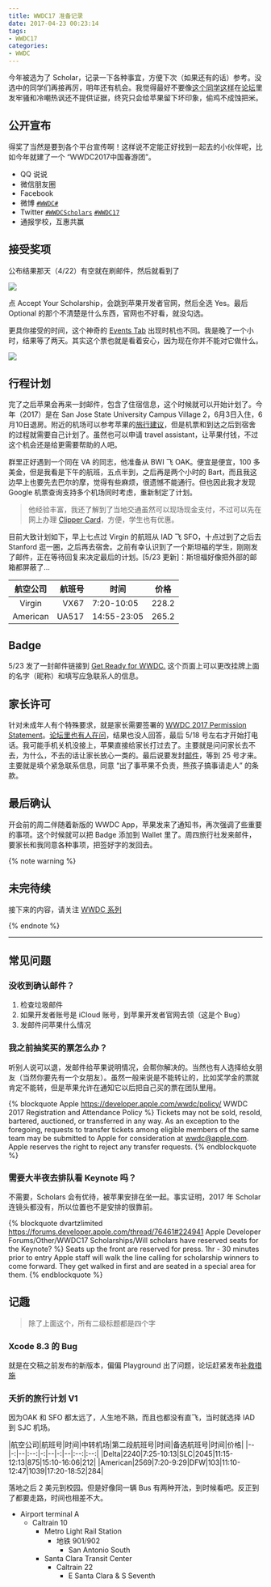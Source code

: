 ```yaml
---
title: WWDC17 准备记录
date: 2017-04-23 00:23:14
tags:
- WWDC17
categories:
- WWDC
---
```


今年被选为了 Scholar，记录一下各种事宜，方便下次（如果还有的话）参考。没选中的同学们再接再厉，明年还有机会。我觉得最好不要像[这个同学这样](https://forums.developer.apple.com/thread/76431)在[论坛](https://forums.developer.apple.com/community/other/wwdc17-scholarships/)里发牢骚和冷嘲热讽还不提供证据，终究只会给苹果留下坏印象，偷鸡不成蚀把米。

<!-- more -->

## 公开宣布

得奖了当然是要到各个平台宣传啊！这样说不定能正好找到一起去的小伙伴呢，比如今年就建了一个 “WWDC2017中国春游团”。

- QQ 说说
- 微信朋友圈
- Facebook
- 微博 [`#WWDC#`](https://huati.weibo.com/k/WWDC)
- Twitter [`#WWDCScholars`](https://twitter.com/hashtag/WWDCScholars) [`#WWDC17`](https://twitter.com/hashtag/WWDC17)
- 通报学校，互惠共赢

## 接受奖项

公布结果那天（4/22）有空就在刷邮件，然后就看到了

![](http://wx3.sinaimg.cn/mw690/9b6450acgy1feuvehykdoj20km0eddkk.jpg)

点 Accept Your Scholarship，会跳到苹果开发者官网，然后全选 Yes。最后 Optional 的那个不清楚是什么东西，官网也不好看，就没勾选。

更具你接受的时间，这个神奇的 [Events Tab](https://developer.apple.com/account/#/events) 出现时机也不同。我是晚了一个小时，结果等了两天。其实这个票也就是看着安心，因为现在你并不能对它做什么。

![](http://wx4.sinaimg.cn/mw1024/9b6450acgy1feyhouy306j20zk0m8q4r.jpg)

## 行程计划

完了之后苹果会再来一封邮件，包含了住宿信息，这个时候就可以开始计划了。今年（2017）是在 San Jose State University Campus Village 2，6月3日入住，6月10日退房。附近的机场可以参考苹果的[旅行建议](https://developer.apple.com/wwdc/attending/)，但是机票和到达之后到宿舍的过程就需要自己计划了。虽然也可以申请 travel assistant，让苹果付钱，不过这个机会还是给更需要帮助的人吧。

群里正好遇到一个同在 VA 的同志，他准备从 BWI 飞 OAK。便宜是便宜，100 多美金，但是我看是下午的航班，五点半到，之后再是两个小时的 Bart，而且我这边早上也要先去巴尔的摩，觉得有些麻烦，很遗憾不能通行。但也因此我才发现 Google 机票查询支持多个机场同时考虑，重新制定了计划。

> 他经验丰富，我还了解到了当地交通虽然可以现场现金支付，不过可以先在网上办理 [Clipper Card](https://www.clippercard.com)，方便，学生也有优惠。

目前大致计划如下，早上七点过 Virgin 的航班从 IAD 飞 SFO，十点过到了之后去 Stanford 逛一圈，之后再去宿舍。之前有幸认识到了一个斯坦福的学生，刚刚发了邮件，正在等待回复来决定最后的计划。[5/23 更新]：斯坦福好像把外部的邮箱都屏蔽了...

|航空公司|航班号|时间|价格|
|:--:|--:|--|:--:|
|Virgin|VX67|7:20-10:05|228.2|
|American|UA517|14:55-23:05|265.2|

## Badge

5/23 发了一封邮件链接到 [Get Ready for WWDC.](https://developer.apple.com/wwdc/attending/get-ready/#!/) 这个页面上可以更改挂牌上面的名字（昵称）和填写应急联系人的信息。

## 家长许可

针对未成年人有个特殊要求，就是家长需要签署的 [WWDC 2017 Permission Statement](https://developer.apple.com/wwdc/agreement/parent/WWDC_Permission_Statement_NoGuardian.pdf)。[论坛里也有人在问](https://forums.developer.apple.com/thread/76578)，结果也没人回答，最后 5/18 号左右才开始打电话。我可能手机关机没接上，苹果直接给家长打过去了。主要就是问问家长去不去，为什么，不去的话让家长放心一类的。最后说要发封[邮件](https://developer.apple.com/wwdc/agreement/parent/)，等到 25 号才来。主要就是填个紧急联系信息，同意 “出了事苹果不负责，熊孩子搞事请走人” 的条款。

## 最后确认

开会前的周二伴随着新版的 WWDC App，苹果发来了通知书，再次强调了些重要的事项。这个时候就可以把 Badge 添加到 Wallet 里了。周四旅行社发来邮件，要家长和我同意各种事项，把签好字的发回去。

{% note warning %}
## 未完待续

接下来的内容，请关注 [WWDC 系列](/tags/WWDC17/)

{% endnote %}

----

## 常见问题

### 没收到确认邮件？

1. 检查垃圾邮件
2. 如果开发者账号是 iCloud 账号，到苹果开发者官网去领（这是个 Bug）
3. 发邮件问苹果什么情况

### 我之前抽奖买的票怎么办？

听别人说可以退，发邮件给苹果说明情况，会帮你解决的。当然也有人选择给女朋友（当然你要先有一个女朋友）。虽然一般来说是不能转让的，比如奖学金的票就肯定不能转，但是苹果允许在通知它以后把自己买的票在团队里用。

{% blockquote Apple https://developer.apple.com/wwdc/policy/ WWDC 2017 Registration and Attendance Policy %}
Tickets may not be sold, resold, bartered, auctioned, or transferred in any way. As an exception to the foregoing, requests to transfer tickets among eligible members of the same team may be submitted to Apple for consideration at [wwdc@apple.com](mailto:wwdc@apple.com). Apple reserves the right to reject any transfer requests.
{% endblockquote %}

### 需要大半夜去排队看 Keynote 吗？

不需要，Scholars 会有优待，被苹果安排在坐一起。事实证明，2017 年 Scholar 连镜头都没有，所以位置也不是安排的很靠前。

{% blockquote dvartzlimited https://forums.developer.apple.com/thread/76461#224941 Apple Developer Forums/Other/WWDC17 Scholarships/Will scholars have reserved seats for the Keynote? %}
Seats up the front are reserved for press. 1hr - 30 minutes prior to entry Apple staff will walk the line calling for scholarship winners to come forward. They get walked in first and are seated in a special area for them.
{% endblockquote %}

## 记趣

> 除了上面这个，所有二级标题都是四个字

### Xcode 8.3 的 Bug

就是在交稿之前发布的新版本，偏偏 Playground 出了问题，论坛赶紧发布[补救措施](https://forums.developer.apple.com/message/219665#219665)

### 夭折的旅行计划 V1

因为OAK 和 SFO 都太远了，人生地不熟，而且也都没有直飞，当时就选择 IAD 到 SJC 机场。

|航空公司|航班号|时间|中转机场|第二段航班号|时间|备选航班号|时间|价格|
|--|-:|--|:--:|-:|--|-:|--|:--:|:--:|
|Delta|2240|7:25-10:13|SLC|2045|11:15-12:13|875|15:10-16:06|212|
|American|2569|7:20-9:29|DFW|103|11:10-12:47|1039|17:20-18:52|284|

落地之后 2 美元到校园。但是好像同一辆 Bus 有两种开法，到时候看吧。反正到了都要走路，时间也相差不大。

- Airport terminal A
	- Caltrain 10
		- Metro Light Rail Station
			- 地铁 901/902
				- San Antonio South
		- Santa Clara Transit Center
			- Caltrain 22
				- E Santa Clara & S Seventh
